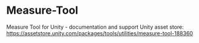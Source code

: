 # Measure-Tool
Measure Tool for Unity - documentation and support
Unity asset store: https://assetstore.unity.com/packages/tools/utilities/measure-tool-188360
